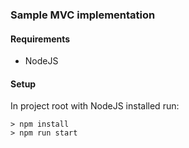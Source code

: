 ### Sample MVC implementation

#### Requirements
- NodeJS

#### Setup
In project root with NodeJS installed run:
```
> npm install
> npm run start
```
